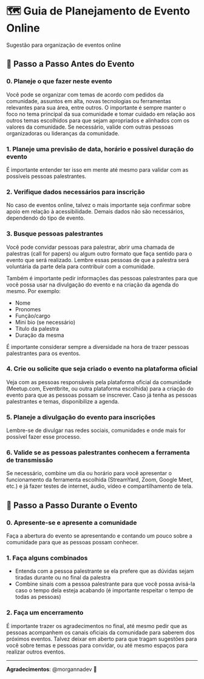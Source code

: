 # 🗺️ Guia de Planejamento de Evento Online

Sugestão para organização de eventos online

## 📝 Passo a Passo Antes do Evento

### 0. Planeje o que fazer neste evento

Você pode se organizar com temas de acordo com pedidos da comunidade, assuntos em alta, novas tecnologias ou ferramentas relevantes para sua área, entre outros. O importante é sempre manter o foco no tema principal da sua comunidade e tomar cuidado em relação aos outros temas escolhidos para que sejam apropriados e alinhados com os valores da comunidade. Se necessário, valide com outras pessoas organizadoras ou lideranças da comunidade.

### 1. Planeje uma previsão de data, horário e possível duração do evento

É importante entender ter isso em mente até mesmo para validar com as possíveis pessoas palestrantes.

### 2. Verifique dados necessários para inscrição

No caso de eventos online, talvez o mais importante seja confirmar sobre apoio em relação à acessibilidade. Demais dados não são necessários, dependendo do tipo de evento.

### 3. Busque pessoas palestrantes

Você pode convidar pessoas para palestrar, abrir uma chamada de palestras (call for papers) ou algum outro formato que faça sentido para o evento que será realizado. Lembre essas pessoas de que a palestra será voluntária da parte dela para contribuir com a comunidade. 

Também é importante pedir informações das pessoas palestrantes para que você possa usar na divulgação do evento e na criação da agenda do mesmo. Por exemplo: 
- Nome
- Pronomes
- Função/cargo
- Mini bio (se necessário)
- Título da palestra
- Duração da mesma

É importante considerar sempre a diversidade na hora de trazer pessoas palestrantes para os eventos.

### 4. Crie ou solicite que seja criado o evento na plataforma oficial

Veja com as pessoas responsáveis pela plataforma oficial da comunidade (Meetup.com, Eventbrite, ou outra plataforma escolhida) para a criação do evento para que as pessoas possam se inscrever. Caso já tenha as pessoas palestrantes e temas, disponibilize a agenda.

### 5. Planeje a divulgação do evento para inscrições

Lembre-se de divulgar nas redes sociais, comunidades e onde mais for possível fazer esse processo.

### 6. Valide se as pessoas palestrantes conhecem a ferramenta de transmissão

Se necessário, combine um dia ou horário para você apresentar o funcionamento da ferramenta escolhida (StreamYard, Zoom, Google Meet, etc.) e já fazer testes de internet, áudio, vídeo e compartilhamento de tela.

## 📝 Passo a Passo Durante o Evento

### 0. Apresente-se e apresente a comunidade

Faça a abertura do evento se apresentando e contando um pouco sobre a comunidade para que as pessoas possam conhecer.

### 1. Faça alguns combinados

- Entenda com a pessoa palestrante se ela prefere que as dúvidas sejam tiradas durante ou no final da palestra
- Combine sinais com a pessoa palestrante para que você possa avisá-la caso o tempo dela esteja acabando (é importante respeitar o tempo de todas as pessoas)

### 2. Faça um encerramento

É importante trazer os agradecimentos no final, até mesmo pedir que as pessoas acompanhem os canais oficiais da comunidade para saberem dos próximos eventos. Talvez deixar em aberto para que tragam sugestões para você sobre temas e pessoas para convidar, ou até mesmo espaços para realizar outros eventos.

---

**Agradecimentos**: @morgannadev 💜


